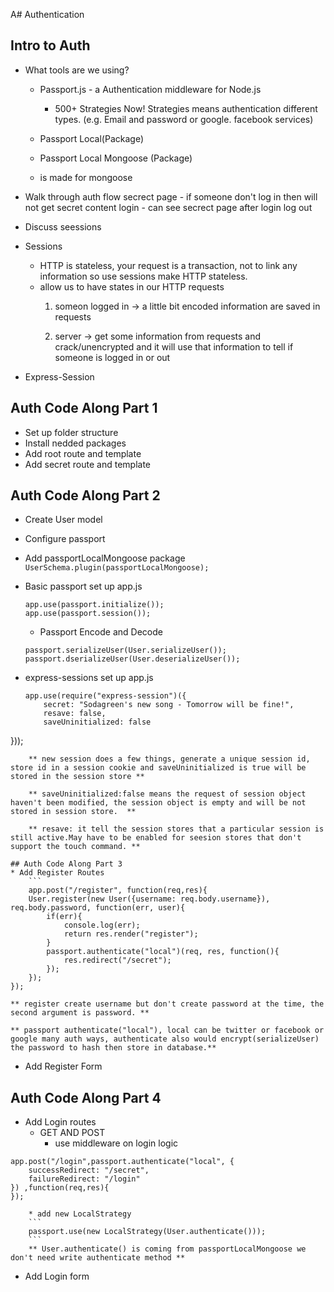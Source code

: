 A# Authentication

## Intro to Auth

* What tools are we using?
	* Passport.js - a Authentication middleware for Node.js
		* 500+ Strategies Now! Strategies means authentication different types. (e.g. Email and password or google. facebook services)
	* Passport Local(Package)
	 
	* Passport Local Mongoose (Package)
	 * is made for mongoose


	
* Walk through auth flow
secrect page - if someone don't log in then will not get secret content
login - can see secrect page after login
log out 

* Discuss seessions
 * Sessions
	* HTTP is stateless, your request is a transaction, not to link any information so use sessions make HTTP stateless.
	* allow us to have states in our HTTP requests
		1. someon logged in -> a little bit encoded information are saved in requests
		
		2. server -> get some information from requests and crack/unencrypted and it will use that information to tell if someone is logged in or out
	
	
 * Express-Session
 
## Auth Code Along Part 1 
* Set up folder structure
* Install nedded packages
* Add root route and template 
* Add secret route and template

## Auth Code Along Part 2 
* Create User model
* Configure passport
 * Add passportLocalMongoose package
	```UserSchema.plugin(passportLocalMongoose);```
 * Basic passport set up
 	app.js
	```
	app.use(passport.initialize());
	app.use(passport.session());
	```
	* Passport Encode and Decode
	
	```
	passport.serializeUser(User.serializeUser());
	passport.dserializeUser(User.deserializeUser());
	```
 * express-sessions set up app.js
 
	```
	app.use(require("express-session")({
		secret: "Sodagreen's new song - Tomorrow will be fine!",
		resave: false,
		saveUninitialized: false
}));
```
	** new session does a few things, generate a unique session id, store id in a session cookie and saveUninitialized is true will be stored in the session store **
	
	** saveUninitialized:false means the request of session object haven't been modified, the session object is empty and will be not stored in session store.  **
	
	** resave: it tell the session stores that a particular session is still active.May have to be enabled for seesion stores that don't support the touch command. **

## Auth Code Along Part 3
* Add Register Routes
	```
	app.post("/register", function(req,res){
	User.register(new User({username: req.body.username}), req.body.password, function(err, user){
		if(err){
			console.log(err);
			return res.render("register");
		} 
		passport.authenticate("local")(req, res, function(){
			res.redirect("/secret");
		});
	});
});
```
	** register create username but don't create password at the time, the second argument is password. **
	
	** passport authenticate("local"), local can be twitter or facebook or google many auth ways, authenticate also would encrypt(serializeUser) the password to hash then store in database.**
* Add Register Form

## Auth Code Along Part 4
* Add Login routes
	* GET AND POST 
		* use middleware on login logic
```
app.post("/login",passport.authenticate("local", {
	successRedirect: "/secret",
	failureRedirect: "/login"
}) ,function(req,res){
});
```
		* add new LocalStrategy
		```
		passport.use(new LocalStrategy(User.authenticate()));
		```
		** User.authenticate() is coming from passportLocalMongoose we don't need write authenticate method **

* Add Login form